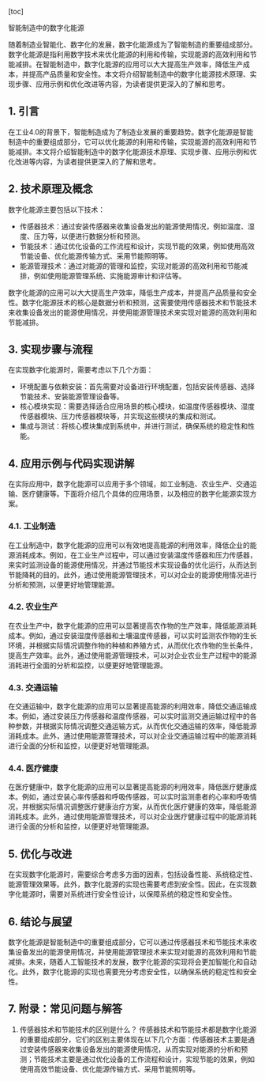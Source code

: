
[toc]                    
                
                
智能制造中的数字化能源

随着制造业智能化、数字化的发展，数字化能源成为了智能制造的重要组成部分。数字化能源是指利用数字技术来优化能源的利用和传输，实现能源的高效利用和节能减排。在智能制造中，数字化能源的应用可以大大提高生产效率，降低生产成本，并提高产品质量和安全性。本文将介绍智能制造中的数字化能源技术原理、实现步骤、应用示例和优化改进等内容，为读者提供更深入的了解和思考。

## 1. 引言

在工业4.0的背景下，智能制造成为了制造业发展的重要趋势。数字化能源是智能制造中的重要组成部分，它可以优化能源的利用和传输，实现能源的高效利用和节能减排。本文将介绍智能制造中的数字化能源技术原理、实现步骤、应用示例和优化改进等内容，为读者提供更深入的了解和思考。

## 2. 技术原理及概念

数字化能源主要包括以下技术：

- 传感器技术：通过安装传感器来收集设备发出的能源使用情况，例如温度、湿度、压力等，以便进行数据分析和预测。
- 节能技术：通过优化设备的工作流程和设计，实现节能的效果，例如使用高效节能设备、优化能源传输方式、采用节能照明等。
- 能源管理技术：通过对能源的管理和监控，实现对能源的高效利用和节能减排，例如使用能源管理系统、实施能源审计和评估等。

数字化能源的应用可以大大提高生产效率，降低生产成本，并提高产品质量和安全性。数字化能源技术的核心是数据分析和预测，这需要使用传感器技术和节能技术来收集设备发出的能源使用情况，并使用能源管理技术来实现对能源的高效利用和节能减排。

## 3. 实现步骤与流程

在实现数字化能源时，需要考虑以下几个方面：

- 环境配置与依赖安装：首先需要对设备进行环境配置，包括安装传感器、选择节能技术、安装能源管理设备等。
- 核心模块实现：需要选择适合应用场景的核心模块，如温度传感器模块、湿度传感器模块、压力传感器模块等，并实现这些模块的集成和测试。
- 集成与测试：将核心模块集成到系统中，并进行测试，确保系统的稳定性和性能。

## 4. 应用示例与代码实现讲解

在实际应用中，数字化能源可以应用于多个领域，如工业制造、农业生产、交通运输、医疗健康等。下面将介绍几个具体的应用场景，以及相应的数字化能源实现方案。

### 4.1. 工业制造

在工业制造中，数字化能源的应用可以有效地提高能源的利用效率，降低企业的能源消耗成本。例如，在工业生产过程中，可以通过安装温度传感器和压力传感器，来实时监测设备的能源使用情况，并通过节能技术实现设备的优化运行，从而达到节能降耗的目的。此外，通过使用能源管理技术，可以对企业的能源使用情况进行分析和预测，以便更好地管理能源。

### 4.2. 农业生产

在农业生产中，数字化能源的应用可以显著提高农作物的生产效率，降低能源消耗成本。例如，通过安装湿度传感器和土壤温度传感器，可以实时监测农作物的生长环境，并根据实际情况调整作物的种植和养殖方式，从而优化农作物的生长条件，提高生产效率。此外，通过使用能源管理技术，可以对企业农业生产过程中的能源消耗进行全面的分析和监控，以便更好地管理能源。

### 4.3. 交通运输

在交通运输中，数字化能源的应用可以显著提高能源的利用效率，降低交通运输成本。例如，通过安装压力传感器和温度传感器，可以实时监测交通运输过程中的各种参数，并根据实际情况调整交通运输方式，从而优化交通运输的效率，降低能源消耗成本。此外，通过使用能源管理技术，可以对企业交通运输过程中的能源消耗进行全面的分析和监控，以便更好地管理能源。

### 4.4. 医疗健康

在医疗健康中，数字化能源的应用可以显著提高能源的利用效率，降低医疗健康成本。例如，通过安装心率传感器和呼吸传感器，可以实时监测患者的心率和呼吸情况，并根据实际情况调整医疗健康治疗方案，从而优化医疗健康的效率，降低能源消耗成本。此外，通过使用能源管理技术，可以对企业医疗健康过程中的能源消耗进行全面的分析和监控，以便更好地管理能源。

## 5. 优化与改进

在实现数字化能源时，需要综合考虑多方面的因素，包括设备性能、系统稳定性、能源管理效果等。此外，数字化能源的实现也需要考虑到安全性。因此，在实现数字化能源时，需要对系统进行安全性设计，以保障系统的稳定性和安全性。

## 6. 结论与展望

数字化能源是智能制造中的重要组成部分，它可以通过传感器技术和节能技术来收集设备发出的能源使用情况，并使用能源管理技术来实现对能源的高效利用和节能减排。未来，随着人工智能技术的发展，数字化能源的实现将会更加智能化和自动化。此外，数字化能源的实现也需要充分考虑安全性，以确保系统的稳定性和安全性。

## 7. 附录：常见问题与解答

1. 传感器技术和节能技术的区别是什么？
传感器技术和节能技术都是数字化能源的重要组成部分，它们的区别主要体现在以下几个方面：传感器技术主要是通过安装传感器来收集设备发出的能源使用情况，从而实现对能源的分析和预测；节能技术主要是通过优化设备的工作流程和设计，实现节能的效果，例如使用高效节能设备、优化能源传输方式、采用节能照明等。

